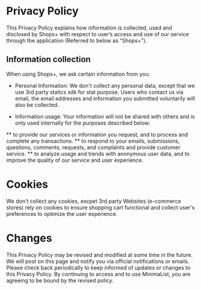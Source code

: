 # Privacy Policy

This Privacy Policy explains how information is collected, used and disclosed by Shops+ with respect to user’s access and use of our service through the application (Referred to below as “Shops+”).

## Information collection

When using Shops+, we ask certain information from you:

* Personal Information: We don't collect any personal data, except that we use 3rd party statics sdk for stat purpose. Users who contact us via email, the email addresses and information you submitted voluntarily will also be collected.

* Information usage: Your information will not be shared with others and is only used internally for the purposes described below:

** to provide our services or information you request, and to process and complete any transactions.
** to respond to your emails, submissions, questions, comments, requests, and complaints and provide customer service.
** to analyze usage and trends with anonymous user data, and to improve the quality of our service and user experience.

# Cookies

We don't collect any cookies, excpet 3rd party Websites (e-commerce stores) rely on cookies to ensure shopping cart functional and collect user's preferences to optimize the user experience. 

# Changes

This Privacy Policy may be revised and modified at some time in the future. We will post on this page and notify you via official notifications or emails. Please check back periodically to keep informed of updates or changes to this Privacy Policy. By continuing to access and to use MinimaList, you are agreeing to be bound by the revised policy.
